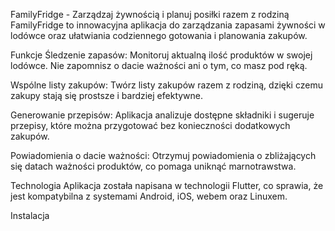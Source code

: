 FamilyFridge - Zarządzaj żywnością i planuj posiłki razem z rodziną
FamilyFridge to innowacyjna aplikacja do zarządzania zapasami żywności w lodówce oraz ułatwiania codziennego gotowania i planowania zakupów.

Funkcje
Śledzenie zapasów: Monitoruj aktualną ilość produktów w swojej lodówce. Nie zapomnisz o dacie ważności ani o tym, co masz pod ręką.

Wspólne listy zakupów: Twórz listy zakupów razem z rodziną, dzięki czemu zakupy stają się prostsze i bardziej efektywne.

Generowanie przepisów: Aplikacja analizuje dostępne składniki i sugeruje przepisy, które można przygotować bez konieczności dodatkowych zakupów.

Powiadomienia o dacie ważności: Otrzymuj powiadomienia o zbliżających się datach ważności produktów, co pomaga uniknąć marnotrawstwa.

Technologia
Aplikacja została napisana w technologii Flutter, co sprawia, że jest kompatybilna z systemami Android, iOS, webem oraz Linuxem.

Instalacja
